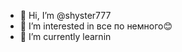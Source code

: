 - 👋 Hi, I’m @shyster777
- 👀 I’m interested in все по немного😊
- 🌱 I’m currently learnin
<!---
shyster777/shyster777 is a ✨ special ✨ repository because its `README.md` (this file) appears on your GitHub profile.
You can click the Preview link to take a look at your changes.
--->
